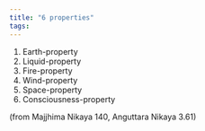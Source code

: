 ```yaml
---
title: "6 properties"
tags: 
---
```


 1. Earth-property 
 2. Liquid-property
 3. Fire-property 
 4. Wind-property 
 5. Space-property 
 6. Consciousness-property 

(from Majjhima Nikaya 140, Anguttara Nikaya 3.61)